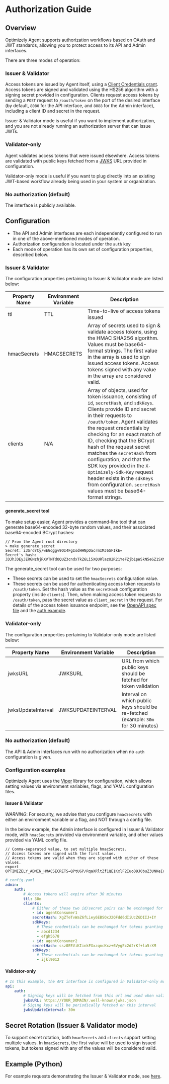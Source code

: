 # Authorization Guide

## Overview

Optimizely Agent supports authorization workflows based on OAuth and JWT standards, allowing you to protect access to its API and Admin interfaces.

There are three modes of operation:

### Issuer & Validator
Access tokens are issued by Agent itself, using a [Client Credentials grant](https://www.oauth.com/oauth2-servers/access-tokens/client-credentials/). Access tokens are signed and validated using the HS256 algorithm with a signing secret provided in configuration. Clients request access tokens by sending a `POST` request to `/oauth/token` on the port of the desired interface (by default, `8080` for the API interface, and `8088` for the Admin interface), including a client ID and secret in the request.


Issuer & Validator mode is useful if you want to implement authorization, and you are not already running an authorization server that can issue JWTs.

### Validator-only
Agent validates access tokens that were issued elsewhere. Access tokens are validated with public keys fetched from a [JWKS](https://tools.ietf.org/html/rfc7517) URL provided in configuration.

Validator-only mode is useful if you want to plug directly into an existing JWT-based workflow already being used in your system or organization.

### No authorization (default)
The interface is publicly available.

## Configuration
- The API and Admin interfaces are each independently configured to run in one of the above-mentioned modes of operation.
- Authorization configuration is located under the `auth` key
- Each mode of operation has its own set of configuration properties, described below.

### Issuer & Validator
The configuration properties pertaining to Issuer & Validator mode are listed below:

|Property Name|Environment Variable|Description|
|---|---|---|
|ttl|TTL|Time-to-live of access tokens issued|
|hmacSecrets|HMACSECRETS|Array of secrets used to sign & validate access tokens, using the HMAC SHA256 algorithm. Values must be base64-format strings. The first value in the array is used to sign issued access tokens. Access tokens signed with any value in the array are considered valid.|
|clients|N/A|Array of objects, used for token issuance, consisting of `id`, `secretHash`, and `sdkKeys`. Clients provide ID and secret in their requests to `/oauth/token`. Agent validates the request credentials by checking for an exact match of ID, checking that the BCrypt hash of the request secret matches the `secretHash` from configuration, and that the SDK key provided in the `X-Optimizely-Sdk-Key` request header exists in the `sdkKeys` from configuration. `secretHash` values must be base64-format strings.|

#### generate_secret tool

To make setup easier, Agent provides a command-line tool that can generate base64-encoded 32-byte random values, and their associated base64-encoded BCrypt hashes:
```shell script
// From the Agent root directory
> make generate_secret
Secret: i3SrdrCy/wEGqggv9OI4FgIsdHHNpOacrmIMJ6SFIkE=
Secret's hash: JDJhJDEyJERGNzhjRXVTNTdOQUZ3cndxTkZ6Li5XQURlazU2R21YeFZjb1pWSkN5eGZ1SXM4VXRLb0ZD
```

The generate_secret tool can be used for two purposes:
- These secrets can be used to set the `hmacSecrets` configuration value.
- These secrets can be used for authenticating access token requests to `/oauth/token`. Set the hash value as the `secretHash` configuration property (inside `clients`). Then, when making access token requests to `/oauth/token`, pass the secret value as `client_secret` in the request. For details of the access token issuance endpoint, see the [OpenAPI spec file](../api/openapi-spec/openapi.yaml) and the [auth example](../examples/auth.py).


### Validator-only
The configuration properties pertaining to Validator-only mode are listed below:

|Property Name|Environment Variable|Description|
|---|---|---|
|jwksURL|JWKSURL|URL from which public keys should be fetched for token validation|
|jwksUpdateInterval|JWKSUPDATEINTERVAL|Interval on which public keys should be re-fetched (example: `30m` for 30 minutes)|

### No authorization (default)
The API & Admin interfaces run with no authorization when no `auth` configuration is given.

### Configuration examples
Optimizely Agent uses the [Viper](https://github.com/spf13/viper) library for configuration, which allows setting values via environment variables, flags, and YAML configuration files.
#### Issuer & Validator
_*WARNING*_: For security, we advise that you configure `hmacSecrets` with either an environment variable or a flag, and NOT through a config file.

In the below example, the Admin interface is configured in Issuer & Validator mode, with `hmacSecrets` provided via environment variable, and other values provided via YAML config file.

```shell script
// Comma-separated value, to set multiple hmacSecrets.
// Access tokens are signed with the first value.
// Access tokens are valid when they are signed with either of these values.
export OPTIMIZELY_ADMIN_HMACSECRETS=QPtUGP/RqaXRltZf1QE1KxlF2Iuo09J0buZ3UNKeIr0,bkZAqSsZuM5NSnwEyO9Pzb6F8gGNu1BBuX/SpPaMeyM
```

```yaml
# config.yaml
admin:
    auth:
        # Access tokens will expire after 30 minutes
        ttl: 30m
        clients:
            # Either of these two id/secret pairs can be exchanged for access tokens
            - id: agentConsumer1
            secretHash: XgZTeTvWaZ6fLiey6EBSOxJ2QFdd6dIiUcZGDIIJ+IY 
            sdkKeys:
              # These credentials can be exchanged for tokens granting access to these two SDK keys
              - abcd1234
              - efgh5678
            - id: agentConsumer2
            secretHash: ssz0EEViKIinkFXxzqncKxz+6VygEc2d2rKf+la5rXM 
            sdkKeys:
              # These credentials can be exchanged for tokens granting access only to this one SDK key
              - ijkl9012
```
#### Validator-only
```yaml
# In this example, the API interface is configured in Validator-only mode
api:
    auth:
        # Signing keys will be fetched from this url and used when validating access tokens
        jwksURL: https://YOUR_DOMAIN/.well-known/jwks.json
        # Siging keys will be periodically fetched on this interval
        jwksUpdateInterval: 30m
```

## Secret Rotation (Issuer & Validator mode)
To support secret rotation, both `hmacSecrets` and `clients` support setting multiple values. In `hmacSecrets`, the first value will be
used to sign issued tokens, but tokens signed with any of the values will be considered valid.

## Example (Python)
For example requests demonstrating the Issuer & Validator mode, see [here](../examples/auth.py).
